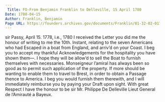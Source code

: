 ```yaml
---
 Title: FO-From Benjamin Franklin to Delleville, 15 April 1780
Date: 1780-04-15
Author: Franklin, Benjamin
Page URL: https://founders.archives.gov/documents/Franklin/01-32-02-0170
---
```


sir
Passy, April 15. 1778, i.e., 1780
I received the Letter you did me the honour of writing to me the 10th. Instant, relating to the seven Americans who had Escaped in a boat from England, and arriv’d on your Coast. I beg you to accept my thankful Acknowledgements for the hospitality you have shown them—. I hope they will be allow’d to sell the Boat to furnish themselves with necessaries. Monseigneur l’amiral has always been so good as to permit such application of the property. If more should be wanting to enable them to travel to Brest, in order to obtain a Passage thence to America. I beg you would furnish them therewith, and I will immediately reimburse you by paying your Draft upon sight. With great Respect I have the honour to be sir
Mr. Philippe De Delleville Lieut General de l’Amirauté a Bayeux.

